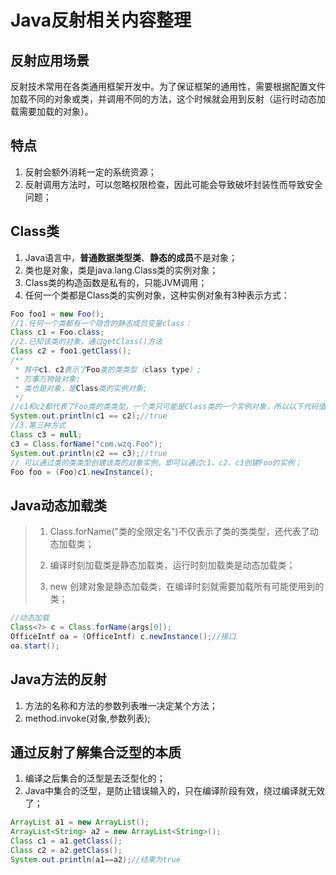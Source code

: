 # Java反射相关内容整理

## 反射应用场景

反射技术常用在各类通用框架开发中。为了保证框架的通用性，需要根据配置文件加载不同的对象或类，并调用不同的方法，这个时候就会用到反射（运行时动态加载需要加载的对象）。

## 特点

1. 反射会额外消耗一定的系统资源；
2. 反射调用方法时，可以忽略权限检查，因此可能会导致破坏封装性而导致安全问题；

## Class类

1. Java语言中，**普通数据类型类**、**静态的成员**不是对象；
2. 类也是对象，类是java.lang.Class类的实例对象；
3. Class类的构造函数是私有的，只能JVM调用；
4. 任何一个类都是Class类的实例对象，这种实例对象有3种表示方式：

```java
Foo foo1 = new Foo();
//1.任何一个类都有一个隐含的静态成员变量class：
Class c1 = Foo.class;
//2.已知该类的对象，通过getClass()方法
Class c2 = foo1.getClass();
/**
 * 其中c1、c2表示了Foo类的类类型（class type）;
 * 万事万物皆对象;
 * 类也是对象，是Class类的实例对象;
 */
//c1和c2都代表了Foo类的类类型，一个类只可能是Class类的一个实例对象，所以以下代码值为true;
System.out.println(c1 == c2);//true
//3.第三种方式
Class c3 = null;
c3 = Class.forName("com.wzq.Foo");
System.out.println(c2 == c3);//true
// 可以通过类的类类型创建该类的对象实例，即可以通过c1、c2、c3创建Foo的实例；
Foo foo = (Foo)c1.newInstance();
```

## Java动态加载类

> 1. Class.forName("类的全限定名")不仅表示了类的类类型，还代表了动态加载类；
>
> 2. 编译时刻加载类是静态加载类，运行时刻加载类是动态加载类；
>
> 3. new 创建对象是静态加载类，在编译时刻就需要加载所有可能使用到的类；
>

```java
//动态加载
Class<?> c = Class.forName(args[0]);
OfficeIntf oa = (OfficeIntf) c.newInstance();//接口
oa.start();
```

## Java方法的反射

1. 方法的名称和方法的参数列表唯一决定某个方法；
2. method.invoke(对象,参数列表);

## 通过反射了解集合泛型的本质

1. 编译之后集合的泛型是去泛型化的；
2. Java中集合的泛型，是防止错误输入的，只在编译阶段有效，绕过编译就无效了；

```java
ArrayList a1 = new ArrayList();
ArrayList<String> a2 = new ArrayList<String>();
Class c1 = a1.getClass();
Class c2 = a2.getClass();
System.out.println(a1==a2);//结果为true
```